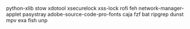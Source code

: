 python-xlib stow xdotool xsecurelock xss-lock rofi feh network-manager-applet pasystray adobe-source-code-pro-fonts caja fzf bat ripgrep dunst mpv exa fish unp
